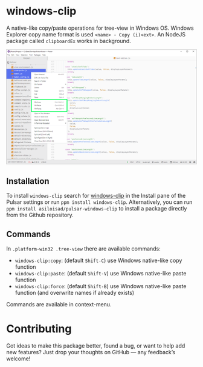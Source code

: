 # windows-clip

A native-like copy/paste operations for tree-view in Windows OS. Windows Explorer copy name format is used `<name> - Copy (i)<ext>`. An NodeJS package called `clipboardEx` works in background.

![context-menu](https://github.com/asiloisad/pulsar-windows-clip/blob/master/assets/context-menu.png?raw=true)

## Installation

To install `windows-clip` search for [windows-clip](https://web.pulsar-edit.dev/packages/windows-clip) in the Install pane of the Pulsar settings or run `ppm install windows-clip`. Alternatively, you can run `ppm install asiloisad/pulsar-windows-clip` to install a package directly from the Github repository.

## Commands

In `.platform-win32 .tree-view` there are available commands:

- `windows-clip:copy`: (default `Shift-C`) use Windows native-like copy function
- `windows-clip:paste`: (default `Shift-V`) use Windows native-like paste function
- `windows-clip:force`: (default `Shift-B`) use Windows native-like paste function (and overwrite names if already exists)

Commands are available in context-menu.

# Contributing

Got ideas to make this package better, found a bug, or want to help add new features? Just drop your thoughts on GitHub — any feedback’s welcome!
